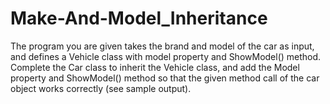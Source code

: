 # Make-And-Model_Inheritance
The program you are given takes the brand and model of the car as input, and defines a Vehicle class with model property and ShowModel() method. Complete the Car class to inherit the Vehicle class, and add the Model property and ShowModel() method so that the given method call of the car object works correctly (see sample output).
